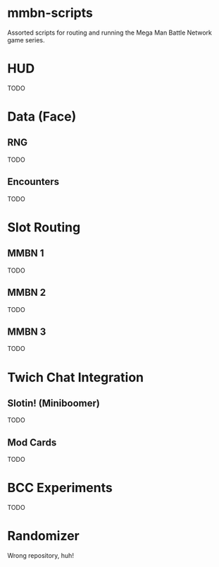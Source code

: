 # mmbn-scripts
Assorted scripts for routing and running the Mega Man Battle Network game series.

# HUD
TODO

# Data (Face)
## RNG
TODO
## Encounters
TODO

# Slot Routing
## MMBN 1
TODO
## MMBN 2
TODO
## MMBN 3
TODO

# Twich Chat Integration
## Slotin! (Miniboomer)
TODO
## Mod Cards
TODO

# BCC Experiments
TODO

# Randomizer
Wrong repository, huh!

